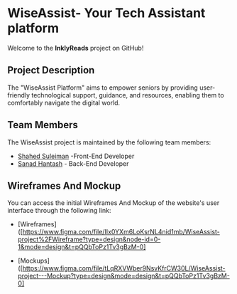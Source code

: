 # WiseAssist- Your Tech Assistant platform

Welcome to the **InklyReads** project on GitHub!

## Project Description

The "WiseAssist Platform" aims to empower seniors by providing user-friendly technological support, guidance, and resources, enabling them to comfortably navigate the digital world.

## Team Members

The WiseAssist project is maintained by the following team members:

- [Shahed Suleiman](https://github.com/shahedsuleiman) -Front-End Developer
- [Sanad Hantash](https://github.com/SanadHantash) - Back-End Developer

## Wireframes And Mockup

You can access the initial Wireframes And Mockup of the website's user interface through the following link:

- [Wireframes]([https://www.figma.com/file/IIx0YXm6LoKsrNL4nid1mb/WiseAssist-project%2FWireframe?type=design&node-id=0-1&mode=design&t=pQQbToPz1Tv3gBzM-0]

- [Mockups]([https://www.figma.com/file/tLqRXVWber9NsvKfrCW30L/WiseAssist-project---Mockup?type=design&mode=design&t=pQQbToPz1Tv3gBzM-0]

